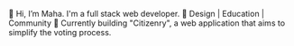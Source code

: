 👋 Hi, I’m Maha. I'm a full stack web developer. 🌱  Design | Education | Community 🌱 Currently building "Citizenry", a web application that aims to simplify the voting process. 
 

<!---
maha4peace/maha4peace is a ✨ special ✨ repository because its `README.md` (this file) appears on your GitHub profile.
You can click the Preview link to take a look at your changes.
--->
